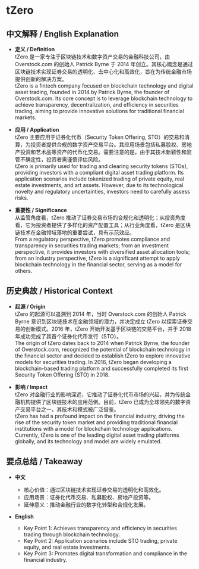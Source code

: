 # tZero

## 中文解释 / English Explanation

* **定义 / Definition**  
  tZero 是一家专注于区块链技术和数字资产交易的金融科技公司，由 Overstock.com 的创始人 Patrick Byrne 于 2014 年创立。其核心概念是通过区块链技术实现证券交易的透明化、去中心化和高效化，旨在为传统金融市场提供创新的解决方案。  
  tZero is a fintech company focused on blockchain technology and digital asset trading, founded in 2014 by Patrick Byrne, the founder of Overstock.com. Its core concept is to leverage blockchain technology to achieve transparency, decentralization, and efficiency in securities trading, aiming to provide innovative solutions for traditional financial markets.

* **应用 / Application**  
  tZero 主要应用于证券化代币（Security Token Offering, STO）的交易和清算，为投资者提供合规的数字资产交易平台。其应用场景包括私募股权、房地产投资和艺术品等资产的代币化交易。需要注意的是，由于其技术新颖性和监管不确定性，投资者需谨慎评估风险。  
  tZero is primarily used for trading and clearing security tokens (STOs), providing investors with a compliant digital asset trading platform. Its application scenarios include tokenized trading of private equity, real estate investments, and art assets. However, due to its technological novelty and regulatory uncertainties, investors need to carefully assess risks.

* **重要性 / Significance**  
  从监管角度看，tZero 推动了证券交易市场的合规化和透明化；从投资角度看，它为投资者提供了多样化的资产配置工具；从行业角度看，tZero 是区块链技术在金融领域落地的重要尝试，具有示范效应。  
  From a regulatory perspective, tZero promotes compliance and transparency in securities trading markets; from an investment perspective, it provides investors with diversified asset allocation tools; from an industry perspective, tZero is a significant attempt to apply blockchain technology in the financial sector, serving as a model for others.

## 历史典故 / Historical Context

* **起源 / Origin**  
  tZero 的起源可以追溯到 2014 年，当时 Overstock.com 的创始人 Patrick Byrne 意识到区块链技术在金融领域的潜力，并决定成立 tZero 以探索证券交易的创新模式。2016 年，tZero 开始开发基于区块链的交易平台，并于 2018 年成功完成了其首个证券化代币发行（STO）。  
  The origin of tZero dates back to 2014 when Patrick Byrne, the founder of Overstock.com, recognized the potential of blockchain technology in the financial sector and decided to establish tZero to explore innovative models for securities trading. In 2016, tZero began developing a blockchain-based trading platform and successfully completed its first Security Token Offering (STO) in 2018.

* **影响 / Impact**  
  tZero 对金融行业的影响深远，它推动了证券化代币市场的兴起，并为传统金融机构提供了区块链技术的应用范例。目前，tZero 已成为全球领先的数字资产交易平台之一，其技术和模式被广泛借鉴。  
  tZero has had a profound impact on the financial industry, driving the rise of the security token market and providing traditional financial institutions with a model for blockchain technology applications. Currently, tZero is one of the leading digital asset trading platforms globally, and its technology and model are widely emulated.

## 要点总结 / Takeaway

* **中文**  
  - 核心价值：通过区块链技术实现证券交易的透明化和高效化。  
  - 应用场景：证券化代币交易、私募股权、房地产投资等。  
  - 延伸意义：推动金融行业的数字化转型和合规化发展。  

* **English**  
  - Key Point 1: Achieves transparency and efficiency in securities trading through blockchain technology.  
  - Key Point 2: Application scenarios include STO trading, private equity, and real estate investments.  
  - Key Point 3: Promotes digital transformation and compliance in the financial industry.